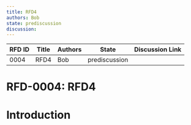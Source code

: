 ```yaml
---
title: RFD4
authors: Bob
state: prediscussion
discussion: 
---
```

| RFD ID | Title | Authors | State | Discussion Link |
|---|---|---|---|---|
| 0004 | RFD4 | Bob | prediscussion |  |

# RFD-0004: RFD4

# Introduction

